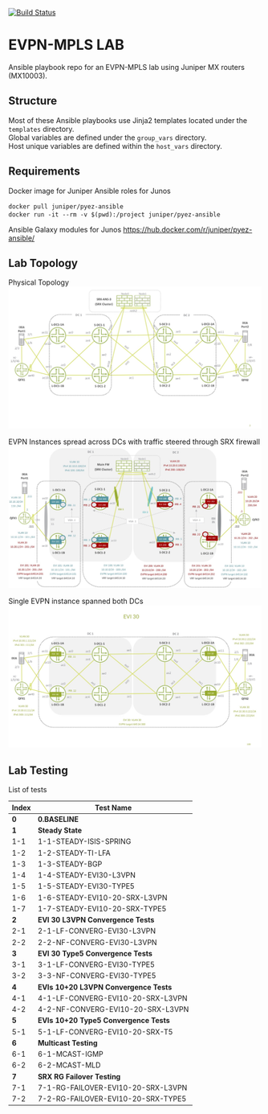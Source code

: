 [![Build Status](https://travis-ci.org/tplisson/evpn-mpls-lab.svg?branch=master)](https://travis-ci.org/tplisson/evpn-mpls-lab)

# EVPN-MPLS LAB
Ansible playbook repo for an EVPN-MPLS lab using Juniper MX routers (MX10003).

## Structure
Most of these Ansible playbooks use Jinja2 templates located under the `templates` directory.\
Global variables are defined under the `group_vars` directory.\
Host unique variables are defined within the `host_vars` directory.

## Requirements
Docker image for Juniper Ansible roles for Junos
```
docker pull juniper/pyez-ansible
docker run -it --rm -v $(pwd):/project juniper/pyez-ansible
```
Ansible Galaxy modules for Junos 
https://hub.docker.com/r/juniper/pyez-ansible/


## Lab Topology
Physical Topology
![Image1 of lab topology](https://github.com/tplisson/evpn-mpls-lab/blob/master/lab-topology-1.jpg)

EVPN Instances spread across DCs with traffic steered through SRX firewall
![Image2 of lab topology](https://github.com/tplisson/evpn-mpls-lab/blob/master/lab-topology-2.jpg)

Single EVPN instance spanned both DCs
![Image2 of lab topology](https://github.com/tplisson/evpn-mpls-lab/blob/master/lab-topology-3.jpg)

## Lab Testing
List of tests

Index	| Test Name
--- | --- 
**0** | **0.BASELINE**
**1**	| **Steady State**
1-1	| 1-1-STEADY-ISIS-SPRING
1-2	| 1-2-STEADY-TI-LFA
1-3	| 1-3-STEADY-BGP
1-4	| 1-4-STEADY-EVI30-L3VPN
1-5	| 1-5-STEADY-EVI30-TYPE5
1-6	| 1-6-STEADY-EVI10-20-SRX-L3VPN
1-7	| 1-7-STEADY-EVI10-20-SRX-TYPE5
**2**	| **EVI 30 L3VPN Convergence Tests**
2-1	| 	2-1-LF-CONVERG-EVI30-L3VPN
2-2	| 	2-2-NF-CONVERG-EVI30-L3VPN
**3** |	**EVI 30 Type5 Convergence Tests**
3-1	| 	3-1-LF-CONVERG-EVI30-TYPE5
3-2	| 	3-3-NF-CONVERG-EVI30-TYPE5
**4** |	**EVIs 10+20 L3VPN Convergence Tests**
4-1	| 	4-1-LF-CONVERG-EVI10-20-SRX-L3VPN
4-2	| 	4-2-NF-CONVERG-EVI10-20-SRX-L3VPN
**5** |	**EVIs 10+20 Type5 Convergence Tests**
5-1	| 	5-1-LF-CONVERG-EVI10-20-SRX-T5
**6** |	**Multicast Testing**
6-1	| 	6-1-MCAST-IGMP
6-2	| 	6-2-MCAST-MLD
**7** |	**SRX RG Failover Testing**
7-1 |   7-1-RG-FAILOVER-EVI10-20-SRX-L3VPN
7-2 |   7-2-RG-FAILOVER-EVI10-20-SRX-TYPE5
